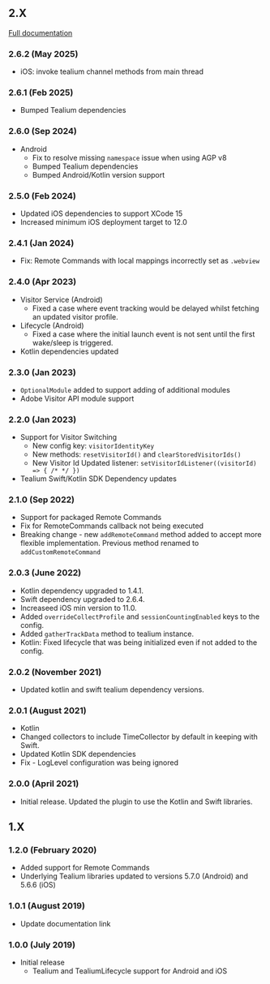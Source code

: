 ## 2.X 

[Full documentation](https://docs.tealium.com/platforms/flutter/install/)

### 2.6.2 (May 2025)
* iOS: invoke tealium channel methods from main thread

### 2.6.1 (Feb 2025)
* Bumped Tealium dependencies

### 2.6.0 (Sep 2024)
* Android 
    * Fix to resolve missing `namespace` issue when using AGP v8
    * Bumped Tealium dependencies
    * Bumped Android/Kotlin version support

### 2.5.0 (Feb 2024)
* Updated iOS dependencies to support XCode 15
* Increased minimum iOS deployment target to 12.0

### 2.4.1 (Jan 2024)
* Fix: Remote Commands with local mappings incorrectly set as `.webview`

### 2.4.0 (Apr 2023)
* Visitor Service (Android)
    - Fixed a case where event tracking would be delayed whilst fetching an updated visitor profile.
* Lifecycle (Android)
    - Fixed a case where the initial launch event is not sent until the first wake/sleep is triggered.
* Kotlin dependencies updated

### 2.3.0 (Jan 2023)
* `OptionalModule` added to support adding of additional modules
* Adobe Visitor API module support

### 2.2.0 (Jan 2023)
* Support for Visitor Switching
    - New config key: `visitorIdentityKey`
    - New methods: `resetVisitorId()` and `clearStoredVisitorIds()`
    - New Visitor Id Updated listener: `setVisitorIdListener((visitorId) => { /* */ })`
* Tealium Swift/Kotlin SDK Dependency updates

### 2.1.0 (Sep 2022)
* Support for packaged Remote Commands
* Fix for RemoteCommands callback not being executed
* Breaking change - new `addRemoteCommand` method added to accept more flexible implementation. Previous method renamed to `addCustomRemoteCommand`

### 2.0.3 (June 2022)
* Kotlin dependency upgraded to 1.4.1.
* Swift dependency upgraded to 2.6.4.
* Increaseed iOS min version to 11.0.
* Added `overrideCollectProfile` and `sessionCountingEnabled` keys to the config.
* Added `gatherTrackData` method to tealium instance.
* Kotlin: Fixed lifecycle that was being initialized even if not added to the config.

### 2.0.2 (November 2021)
* Updated kotlin and swift tealium dependency versions.

### 2.0.1 (August 2021)
* Kotlin 
* Changed collectors to include TimeCollector by default in keeping with Swift.
* Updated Kotlin SDK dependencies
* Fix - LogLevel configuration was being ignored

### 2.0.0 (April 2021)
* Initial release. Updated the plugin to use the Kotlin and Swift libraries.

## 1.X 

### 1.2.0 (February 2020)
* Added support for Remote Commands
* Underlying Tealium libraries updated to versions 5.7.0 (Android) and 5.6.6 (iOS) 

### 1.0.1 (August 2019)
* Update documentation link

### 1.0.0 (July 2019)
* Initial release
    - Tealium and TealiumLifecycle support for Android and iOS
